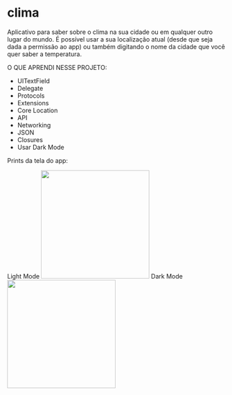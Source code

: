 # clima

Aplicativo para saber sobre o clima na sua cidade ou em qualquer outro lugar do mundo. É possível usar a sua localização atual (desde que seja dada a permissão ao app) ou também digitando o nome da cidade que você quer saber a temperatura.

O QUE APRENDI NESSE PROJETO:

- UITextField
- Delegate
- Protocols
- Extensions
- Core Location
- API
- Networking
- JSON
- Closures
- Usar Dark Mode


<p>Prints da tela do app:</p>
Light Mode
<img src="https://user-images.githubusercontent.com/93380504/148358222-8cb430a0-13e1-466f-b858-bc756f84f302.png" width="250px" />
Dark Mode
<img src="https://user-images.githubusercontent.com/93380504/148358228-7fa33ead-0f2f-437f-b7d2-394442a3a5ca.png" width="250px" />




